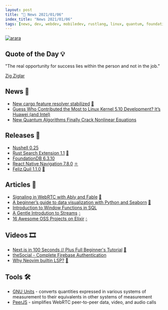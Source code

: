 ```yaml
---
layout: post
title: "📜 News 2021/01/06"
index_title: "News 2021/01/06"
tags: [news, dev, webdev, mobiledev, rustlang, linux, quantum, foundationdb, reactnative, webrtc, fable, fsharp, dotnet, python, sql, elixirlang, erlang, javascript, neovim]
---
```


<a href="https://daily-tech-news.github.io/2021/01/06/news.html">
  <img src="https://user-images.githubusercontent.com/430272/103846548-1ea20200-507d-11eb-9388-cb5f21e6bd60.jpg"
     alt="arara"
     class="image">
</a>

## Quote of the Day 💡

"The real opportunity for success lies within the person and not in the job."

[Zig Ziglar](https://en.wikipedia.org/wiki/Zig_Ziglar)

## News 🥁

- [New cargo feature resolver stabilized](https://github.com/rust-lang/cargo/issues/8088) [🦀](https://www.rust-lang.org "#rust")
- [Guess Who Contributed the Most to Linux Kernel 5.10 Development? It’s Huawei (and Intel)](https://news.itsfoss.com/huawei-kernel-contribution/)
- [New Quantum Algorithms Finally Crack Nonlinear Equations](https://www.quantamagazine.org/new-quantum-algorithms-finally-crack-nonlinear-equations-20210105/)

## Releases 🥳

- [Nushell 0.25](https://www.nushell.sh/blog/2021-01-05-nushell_0_25.html)
- [Rust Search Extension 1.1](https://rust.extension.sh/changelog/#v1-1-2021-01-07) [🦀](https://www.rust-lang.org "#rust")
- [FoundationDB 6.3.10](https://github.com/apple/foundationdb/releases/tag/6.3.10)
- [React Native Navigation 7.8.0](https://github.com/wix/react-native-navigation/releases/tag/7.8.0) [⚛️ ](https://reactnative.dev "#reactnative")
- [Feliz.Quil 1.1.0](https://www.nuget.org/packages/Feliz.Quill/1.1.0) [🔷](https://fsharp.org "#fsharp #dotnet")

## Articles 📜

- [Signaling in WebRTC with Ably and Fable](https://www.mnie.me/webrtcandably) [🔷](https://fsharp.org "#fsharp #dotnet")
- [A beginner’s guide to data visualization with Python and Seaborn](https://thenextweb.com/syndication/2021/01/05/a-beginners-guide-to-data-visualization-with-python-and-seaborn/) [🐍](https://www.python.org "#python")
- [Introduction to Window Functions in SQL](https://khashtamov.com/en/sql-window-functions)
- [A Gentle Introdution to Streams](https://featherart.medium.com/a-gentle-intro-to-streams-811ba7e309bc) [💧](https://elixir-lang.org "#elixirlang")
- [16 Awesome OSS Projects on Elixir](https://dev.to/serokell/16-awesome-elixir-open-source-projects-2nje) [💧](https://elixir-lang.org "#elixirlang")

## Videos 🎞

- [Next.js in 100 Seconds // Plus Full Beginner's Tutorial](https://www.youtube.com/watch?v=Sklc_fQBmcs) [🔶](https://www.ecma-international.org "#javascript")
- [theSocial - Complete Firebase Authentication](https://www.youtube.com/watch?v=ExyQWZZ_s04&feature=youtu.be)
- [Why Neovim builtin LSP?](https://www.youtube.com/watch?v=ArwDgvYEZYk) [🍃](https://neovim.io "#neovim")

## Tools 🛠

- [GNU Units](https://www.gnu.org/software/units/) - converts quantities expressed in various systems of measurement to their equivalents in other systems of measurement
- [PeerJS](https://peerjs.com/) - simplifies WebRTC peer-to-peer data, video, and audio calls

